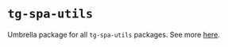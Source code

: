 # `tg-spa-utils`

Umbrella package for all `tg-spa-utils` packages. See more [here](https://github.com/thorgate/tg-spa-utils).
